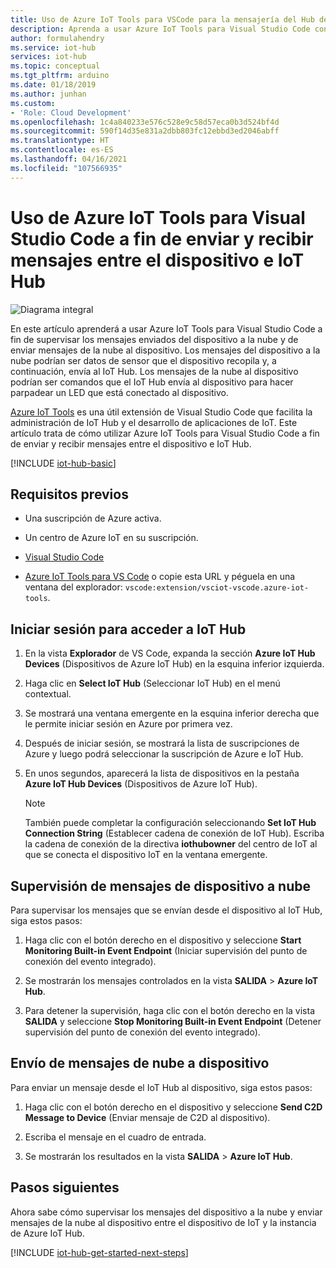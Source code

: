 ```yaml
---
title: Uso de Azure IoT Tools para VSCode para la mensajería del Hub de TI de administrador
description: Aprenda a usar Azure IoT Tools para Visual Studio Code con el fin de supervisar los mensajes del dispositivo a la nube y enviar mensajes de la nube al dispositivo en Azure IoT Hub.
author: formulahendry
ms.service: iot-hub
services: iot-hub
ms.topic: conceptual
ms.tgt_pltfrm: arduino
ms.date: 01/18/2019
ms.author: junhan
ms.custom:
- 'Role: Cloud Development'
ms.openlocfilehash: 1c4a840233e576c528e9c58d57eca0b3d524bf4d
ms.sourcegitcommit: 590f14d35e831a2dbb803fc12ebbd3ed2046abff
ms.translationtype: HT
ms.contentlocale: es-ES
ms.lasthandoff: 04/16/2021
ms.locfileid: "107566935"
---
```

# <a name="use-azure-iot-tools-for-visual-studio-code-to-send-and-receive-messages-between-your-device-and-iot-hub"></a>Uso de Azure IoT Tools para Visual Studio Code a fin de enviar y recibir mensajes entre el dispositivo e IoT Hub

![Diagrama integral](./media/iot-hub-vscode-iot-toolkit-cloud-device-messaging/e-to-e-diagram.png)

En este artículo aprenderá a usar Azure IoT Tools para Visual Studio Code a fin de supervisar los mensajes enviados del dispositivo a la nube y de enviar mensajes de la nube al dispositivo. Los mensajes del dispositivo a la nube podrían ser datos de sensor que el dispositivo recopila y, a continuación, envía al IoT Hub. Los mensajes de la nube al dispositivo podrían ser comandos que el IoT Hub envía al dispositivo para hacer parpadear un LED que está conectado al dispositivo.

[Azure IoT Tools](https://marketplace.visualstudio.com/items?itemName=vsciot-vscode.azure-iot-toolkit) es una útil extensión de Visual Studio Code que facilita la administración de IoT Hub y el desarrollo de aplicaciones de IoT. Este artículo trata de cómo utilizar Azure IoT Tools para Visual Studio Code a fin de enviar y recibir mensajes entre el dispositivo e IoT Hub.

[!INCLUDE [iot-hub-basic](../../includes/iot-hub-basic-partial.md)]

## <a name="prerequisites"></a>Requisitos previos

* Una suscripción de Azure activa.

* Un centro de Azure IoT en su suscripción.

* [Visual Studio Code](https://code.visualstudio.com/)

* [Azure IoT Tools para VS Code](https://marketplace.visualstudio.com/items?itemName=vsciot-vscode.azure-iot-tools) o copie esta URL y péguela en una ventana del explorador: `vscode:extension/vsciot-vscode.azure-iot-tools`.

## <a name="sign-in-to-access-your-iot-hub"></a>Iniciar sesión para acceder a IoT Hub

1. En la vista **Explorador** de VS Code, expanda la sección **Azure IoT Hub Devices** (Dispositivos de Azure IoT Hub) en la esquina inferior izquierda.

2. Haga clic en **Select IoT Hub** (Seleccionar IoT Hub) en el menú contextual.

3. Se mostrará una ventana emergente en la esquina inferior derecha que le permite iniciar sesión en Azure por primera vez.

4. Después de iniciar sesión, se mostrará la lista de suscripciones de Azure y luego podrá seleccionar la suscripción de Azure e IoT Hub.

5. En unos segundos, aparecerá la lista de dispositivos en la pestaña **Azure IoT Hub Devices** (Dispositivos de Azure IoT Hub).

   > [!Note]
   > También puede completar la configuración seleccionando **Set IoT Hub Connection String** (Establecer cadena de conexión de IoT Hub). Escriba la cadena de conexión de la directiva **iothubowner** del centro de IoT al que se conecta el dispositivo IoT en la ventana emergente.

## <a name="monitor-device-to-cloud-messages"></a>Supervisión de mensajes de dispositivo a nube

Para supervisar los mensajes que se envían desde el dispositivo al IoT Hub, siga estos pasos:

1. Haga clic con el botón derecho en el dispositivo y seleccione **Start Monitoring Built-in Event Endpoint** (Iniciar supervisión del punto de conexión del evento integrado).

2. Se mostrarán los mensajes controlados en la vista **SALIDA** > **Azure IoT Hub**.

3. Para detener la supervisión, haga clic con el botón derecho en la vista **SALIDA** y seleccione **Stop Monitoring Built-in Event Endpoint** (Detener supervisión del punto de conexión del evento integrado).

## <a name="send-cloud-to-device-messages"></a>Envío de mensajes de nube a dispositivo

Para enviar un mensaje desde el IoT Hub al dispositivo, siga estos pasos:

1. Haga clic con el botón derecho en el dispositivo y seleccione **Send C2D Message to Device** (Enviar mensaje de C2D al dispositivo).

2. Escriba el mensaje en el cuadro de entrada.

3. Se mostrarán los resultados en la vista **SALIDA** > **Azure IoT Hub**.

## <a name="next-steps"></a>Pasos siguientes

Ahora sabe cómo supervisar los mensajes del dispositivo a la nube y enviar mensajes de la nube al dispositivo entre el dispositivo de IoT y la instancia de Azure IoT Hub.

[!INCLUDE [iot-hub-get-started-next-steps](../../includes/iot-hub-get-started-next-steps.md)]